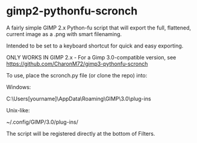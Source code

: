 # gimp2-pythonfu-scronch
A fairly simple GIMP 2.x Python-fu script that will export the full, flattened, current image as a .png with smart filenaming.


Intended to be set to a keyboard shortcut for quick and easy exporting.


ONLY WORKS IN GIMP 2.x - For a Gimp 3.0-compatible version, see https://github.com/CharonM72/gimp3-pythonfu-scronch


To use, place the scronch.py file (or clone the repo) into:

Windows:

C:\Users\[yourname]\AppData\Roaming\GIMP\3.0\plug-ins

Unix-like:

~/.config/GIMP/3.0/plug-ins/


The script will be registered directly at the bottom of Filters.
